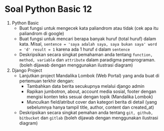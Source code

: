# Soal Python Basic 12

1. Python Basic
    * Buat fungsi untuk mengecek kata paliandrom atau tidak (cek apa itu paliandrom di google)
    * Buat fungsi untuk mencari berapa banyak huruf (total huruf) dalam kata. Misal, `sentence = 'saya adalah saya, saya bukan saya' word = 'd' result = 1` karena ada 1 huruf `d` dalam `sentence`
    * Deskripsikan secara singkat pemahaman anda tentang `function, method, variable` dan `attribute` dalam paradigma pemprograman. (boleh dijawab dengan menggunakan ilustrasi diagram)
2. Django Project
    * Lanjutkan project Mandalika Lombok (Web Portal) yang anda buat di pertemuan terkhir dengan:
      - Tambahkan data berita secukupnya melalui django admin
      - Rapikan jumbotron, about, account media sosial, footer dengan mengisi konten teks sesuai dengan topik (Mandalika Lombok)
      - Munculkan field/atribut cover dan kategori berita di detail (yang sebelumnya hanya tampil title, author, content dan created_at)
    * Deskripsikan secara singkat pemahan anda tentang `git, github, bitbucket` dan `gitlab` (boleh dijawab dengan menggunakan ilustrasi diagram)
